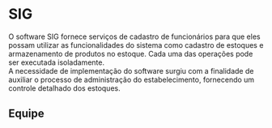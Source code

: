 <h1>SIG</h1>

<p>O software SIG fornece serviços de cadastro de funcionários para que eles possam utilizar as funcionalidades do sistema como cadastro de estoques e armazenamento de produtos no estoque. Cada uma das operações
pode ser executada isoladamente.<br>
A necessidade de implementação do software surgiu com a finalidade de auxiliar o processo de administração do estabelecimento, fornecendo um controle detalhado dos estoques.<p>
  
<h2>Equipe</h2>
